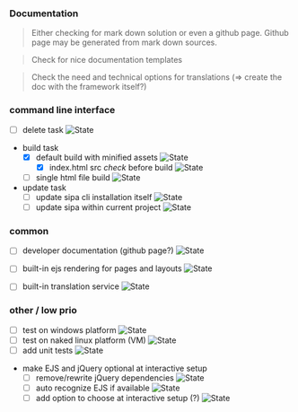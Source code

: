 ### Documentation

> Either checking for mark down solution or even a github page. Github page may be generated from mark down sources.

> Check for nice documentation templates

> Check the need and technical options for translations (=> create the doc with the framework itself?)


### command line interface
- [ ] delete task ![State](https://img.shields.io/badge/-todo-blue)
- build task
    - [x] default build with minified assets ![State](https://img.shields.io/badge/-done-default)
        - [x] index.html src *check* before build ![State](https://img.shields.io/badge/-done-default)
    - [ ] single html file build ![State](https://img.shields.io/badge/-todo-blue)
- update task
    - [ ] update sipa cli installation itself ![State](https://img.shields.io/badge/-todo-blue)
    - [ ] update sipa within current project ![State](https://img.shields.io/badge/-todo-blue)

### common
- [ ] developer documentation (github page?) ![State](https://img.shields.io/badge/-todo-blue)
- [ ] built-in ejs rendering for pages and layouts ![State](https://img.shields.io/badge/-todo-blue)
- [ ] built-in translation service ![State](https://img.shields.io/badge/-todo-blue)


### other / low prio
- [ ] test on windows platform ![State](https://img.shields.io/badge/-todo-blue)
- [ ] test on naked linux platform (VM) ![State](https://img.shields.io/badge/-todo-blue)
- [ ] add unit tests ![State](https://img.shields.io/badge/-progress-yellow)
- make EJS and jQuery optional at interactive setup
    - [ ] remove/rewrite jQuery dependencies ![State](https://img.shields.io/badge/-todo-blue)
    - [ ] auto recognize EJS if available ![State](https://img.shields.io/badge/-todo-blue)
    - [ ] add option to choose at interactive setup (?) ![State](https://img.shields.io/badge/-todo-blue)

